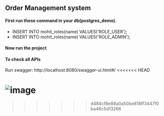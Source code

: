 ## Order Management system

#### First run these command in your db(postgres_demo).
- INSERT INTO mohit_roles(name) VALUES('ROLE_USER');
- INSERT INTO mohit_roles(name) VALUES('ROLE_ADMIN');

#### Now run the project 

#### To check all APIs
Run swagger: http://localhost:8080/swagger-ui.html#/
<<<<<<< HEAD

![image](https://user-images.githubusercontent.com/21224753/85649987-1a565e80-b6c2-11ea-8e16-e74add2bcadc.png)
=======
>>>>>>> d484cf8e88a0a50be818ff3447f0ba46c5d13266
